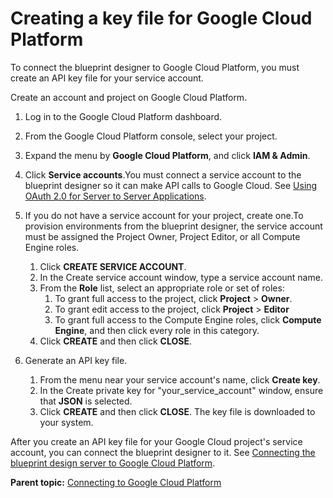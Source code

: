 # Creating a key file for Google Cloud Platform

To connect the blueprint designer to Google Cloud Platform, you must create an API key file for your service account.

Create an account and project on Google Cloud Platform.

1.  Log in to the Google Cloud Platform dashboard.
2.  From the Google Cloud Platform console, select your project.
3.  Expand the menu by **Google Cloud Platform**, and click **IAM & Admin**.
4.  Click **Service accounts**.You must connect a service account to the blueprint designer so it can make API calls to Google Cloud. See [Using OAuth 2.0 for Server to Server Applications](https://developers.google.com/identity/protocols/OAuth2ServiceAccount).
5.  If you do not have a service account for your project, create one.To provision environments from the blueprint designer, the service account must be assigned the Project Owner, Project Editor, or all Compute Engine roles.
    1.  Click **CREATE SERVICE ACCOUNT**.
    2.  In the Create service account window, type a service account name.
    3.  From the **Role** list, select an appropriate role or set of roles: 
        1.  To grant full access to the project, click **Project** \> **Owner**.
        2.  To grant edit access to the project, click **Project** \> **Editor**
        3.  To grant full access to the Compute Engine roles, click **Compute Engine**, and then click every role in this category.
    4.  Click **CREATE** and then click **CLOSE**.
6.  Generate an API key file.

    1.  From the menu near your service account's name, click **Create key**.
    2.  In the Create private key for "your\_service\_account" window, ensure that **JSON** is selected.
    3.  Click **CREATE** and then click **CLOSE**.
    The key file is downloaded to your system.


After you create an API key file for your Google Cloud project's service account, you can connect the blueprint designer to it. See [Connecting the blueprint design server to Google Cloud Platform](cloud_connect_google_cloud_server.md#).

**Parent topic:** [Connecting to Google Cloud Platform](../../com.edt.doc/topics/cloud_connect_google_cloud.md)

